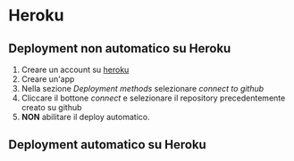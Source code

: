 # Heroku

## Deployment non automatico su Heroku
1. Creare un account su [heroku](heroku.com)
2. Creare un'app
3. Nella sezione *Deployment methods* selezionare *connect to github*
4. Cliccare il bottone *connect* e selezionare il repository precedentemente creato su github
5. **NON** abilitare il deploy automatico.

## Deployment automatico su Heroku